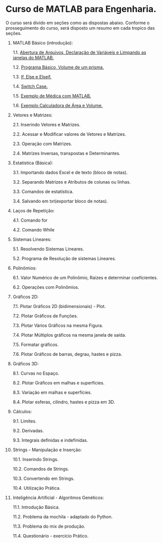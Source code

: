 # Curso de MATLAB para Engenharia.

O curso será divido em seções como as dispostas abaixo.
Conforme o prosseguimento do curso, será disposto um resumo em cada tropico das seções.

1. MATLAB Básico (introdução):

	1.1. [Abertura de Arquivos, Declaração de Variáveis e Limpando as janelas do MATLAB.](../master/1.%20MATLAB%20Básico%20(introdução)/1.1.%20Abertura%20de%20Arquivos%2C%20Declaração%20de%20Variáveis%20e%20Limpando%20as%20janelas%20do%20MATLAB.md)

	1.2. [Programa Básico, Volume de um prisma.](../master/1.%20MATLAB%20Básico%20(introdução)/1.2.%20Programa%20Básico%2C%20Volume%20de%20um%20prisma.md)

	1.3. [If, Else e Elseif.](../master/1.%20MATLAB%20Básico%20(introdução)/1.3.%20If%2C%20Else%20e%20Elseif%20.md)

	1.4. [Switch Case.](../master/1.%20MATLAB%20Básico%20(introdução)/1.4.%20Switch%20Case.md)

	1.5. [Exemplo de Médica com MATLAB.](../master/1.%20MATLAB%20Básico%20(introdução)/1.5.%20Exemplo%20de%20Médica%20com%20MATLAB.md)

	1.6. [Exemplo Calculadora de Área e Volume.](../master/1.%20MATLAB%20Básico%20(introdução)/1.6.%20Exemplo%20Calculadora%20de%20Área%20e%20Volume.md)

2. Vetores e Matrizes:

	2.1. Inserindo Vetores e Matrizes.

	2.2. Acessar e Modificar valores de Vetores e Matrizes.

	2.3. Operação com Matrizes.

	2.4. Matrizes Inversas, transpostas e Determinantes.


3. Estatística (Básica):

	3.1. Importando dados Excel e de texto (bloco de notas).

	3.2. Separando Matrizes e Atributos de colunas ou linhas.

	3.3. Comandos de estatística.

	3.4. Salvando em txt(exportar bloco de notas).


4. Laços de Repetição:

	4.1. Comando for

	4.2. Comando While

	
5. Sistemas Lineares:

	5.1. Resolvendo Sistemas Lineares.

	5.2. Programa de Resolução de sistemas Lineares.


6. Polinômios:

	6.1. Valor Numérico de um Polinômio, Raízes e determinar coeficientes.

	6.2. Operações com Polinômios.


7. Gráficos 2D:

	7.1. Plotar Gráficos 2D (bidimensionais) - Plot.

	7.2. Plotar Gráficos de Funções.

	7.3. Plotar Vários Gráficos na mesma Figura.

	7.4. Plotar Múltiplos gráficos na mesma janela de saída.

	7.5. Formatar gráficos.

	7.6. Plotar Gráficos de barras, degrau, hastes e pizza.


8. Gráficos 3D:

	8.1. Curvas no Espaço.

	8.2. Plotar Gráficos em malhas e superfícies.

	8.3. Variação em malhas e superfícies.

	8.4. Plotar esferas, cilindro, hastes e pizza em 3D.


9. Cálculos:

	9.1. Limites.

	9.2. Derivadas.

	9.3. Integrais definidas e indefinidas.


10. Strings - Manipulação e Inserção:

	10.1. Inserindo Strings.

	10.2. Comandos de Strings.

	10.3. Convertendo em Strings.

	10.4. Utilização Prática.


11. Inteligência Artificial - Algoritmos Genéticos:

	11.1. Introdução Básica.

	11.2. Problema da mochila - adaptado do Python.

	11.3. Problema do mix de produção.

	11.4. Questionário - exercício Prático.

